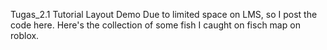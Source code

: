 Tugas_2.1 Tutorial Layout Demo Due to limited space on LMS, so I post the code here. Here's the collection of some fish I caught on fisch map on roblox.
